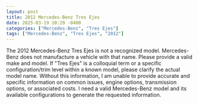```yaml
---
layout: post
title: 2012 Mercedes-Benz Tres Ejes
date: 2025-03-19 10:29 -0400
categories: ["Mercedes-Benz", "Tres Ejes"]
tags: ["Mercedes-Benz", "Tres Ejes", "2012"]
---
```

The 2012 Mercedes-Benz Tres Ejes is not a recognized model. Mercedes-Benz does not manufacture a vehicle with that name. Please provide a valid make and model. If "Tres Ejes" is a colloquial term or a specific configuration/trim level within a known model, please clarify the actual model name. Without this information, I am unable to provide accurate and specific information on common issues, engine options, transmission options, or associated costs. I need a valid Mercedes-Benz model and its available configurations to generate the requested information.

